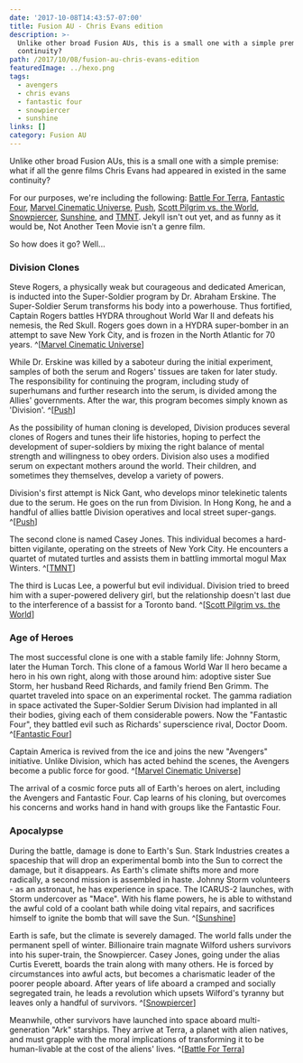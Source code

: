 ```yaml
---
date: '2017-10-08T14:43:57-07:00'
title: Fusion AU - Chris Evans edition
description: >-
  Unlike other broad Fusion AUs, this is a small one with a simple premise: what if all the genre films Chris Evans had appeared in existed in the same
  continuity? 
path: /2017/10/08/fusion-au-chris-evans-edition
featuredImage: ../hexo.png
tags:
  - avengers
  - chris evans
  - fantastic four
  - snowpiercer
  - sunshine
links: []
category: Fusion AU
---
```


Unlike other broad Fusion AUs, this is a small one with a simple premise:
what if all the genre films Chris Evans had appeared in existed in the same continuity?

<!-- more -->

For our purposes, we're including the following:
[Battle For Terra],
[Fantastic Four],
[Marvel Cinematic Universe],
[Push],
[Scott Pilgrim vs. the World],
[Snowpiercer],
[Sunshine], and
[TMNT].
Jekyll isn't out yet, and as funny as it would be, Not Another Teen Movie isn't a genre film.

So how does it go? Well...

### Division Clones

Steve Rogers, a physically weak but courageous and dedicated American,
is inducted into the Super-Soldier program by Dr. Abraham Erskine.
The Super-Soldier Serum transforms his body into a powerhouse.
Thus fortified, Captain Rogers battles HYDRA throughout World War II
and defeats his nemesis, the Red Skull.
Rogers goes down in a HYDRA super-bomber in an attempt to save New York City,
and is frozen in the North Atlantic for 70 years.
^[[Marvel Cinematic Universe]]

While Dr. Erskine was killed by a saboteur during the initial experiment,
samples of both the serum and Rogers' tissues are taken for later study.
The responsibility for continuing the program, including study of superhumans
and further research into the serum, is divided among the Allies' governments.
After the war, this program becomes simply known as 'Division'. ^[[Push]]

As the possibility of human cloning is developed,
Division produces several clones of Rogers
and tunes their life histories,
hoping to perfect the development of super-soldiers
by mixing the right balance of mental strength and willingness to obey orders.
Division also uses a modified serum on expectant mothers around the world.
Their children, and sometimes they themselves,
develop a variety of powers.

Division's first attempt is Nick Gant, who develops minor telekinetic talents due to the serum.
He goes on the run from Division.
In Hong Kong, he and a handful of allies battle Division operatives and local street super-gangs.
^[[Push]]

The second clone is named Casey Jones.
This individual becomes a hard-bitten vigilante,
operating on the streets of New York City.
He encounters a quartet of mutated turtles
and assists them in battling immortal mogul Max Winters.
^[[TMNT]]

The third is Lucas Lee, a powerful but evil individual.
Division tried to breed him with a super-powered delivery girl,
but the relationship doesn't last due to the interference
of a bassist for a Toronto band.
^[[Scott Pilgrim vs. the World]]

### Age of Heroes

The most successful clone is one with a stable family life:
Johnny Storm, later the Human Torch.
This clone of a famous World War II hero
became a hero in his own right,
along with those around him: adoptive sister Sue Storm,
her husband Reed Richards, and family friend Ben Grimm.
The quartet traveled into space on an experimental rocket.
The gamma radiation in space activated the Super-Soldier Serum
Division had implanted in all their bodies,
giving each of them considerable powers.
Now the "Fantastic Four", they battled evil such as Richards'
superscience rival, Doctor Doom.
^[[Fantastic Four]]

Captain America is revived from the ice
and joins the new "Avengers" initiative.
Unlike Division, which has acted behind the scenes,
the Avengers become a public force for good.
^[[Marvel Cinematic Universe]]

The arrival of a cosmic force puts all of Earth's heroes
on alert, including the Avengers and Fantastic Four.
Cap learns of his cloning, but overcomes his concerns
and works hand in hand with groups like the Fantastic Four.

### Apocalypse

During the battle, damage is done to Earth's Sun.
Stark Industries creates a spaceship that will drop an experimental
bomb into the Sun to correct the damage, but it disappears.
As Earth's climate shifts more and more radically,
a second mission is assembled in haste.
Johnny Storm volunteers - as an astronaut, he has experience in space.
The ICARUS-2 launches, with Storm undercover as "Mace".
With his flame powers, he is able to withstand the awful cold
of a coolant bath while doing vital repairs,
and sacrifices himself to ignite the bomb that will save the Sun.
^[[Sunshine]]

Earth is safe, but the climate is severely damaged.
The world falls under the permanent spell of winter.
Billionaire train magnate Wilford ushers survivors
into his super-train, the Snowpiercer.
Casey Jones, going under the alias Curtis Everett,
boards the train along with many others.
He is forced by circumstances into awful acts,
but becomes a charismatic leader of the poorer people aboard.
After years of life aboard a cramped and socially
segregated train, he leads a revolution which
upsets Wilford's tyranny but leaves only a handful of survivors.
^[[Snowpiercer]]

Meanwhile, other survivors have launched into space aboard
multi-generation "Ark" starships.
They arrive at Terra, a planet with alien natives,
and must grapple with the moral implications of
transforming it to be human-livable
at the cost of the aliens' lives.
^[[Battle For Terra]]

[Battle For Terra]: http://tvtropes.org/pmwiki/pmwiki.php/WesternAnimation/BattleForTerra
[Fantastic Four]: http://tvtropes.org/pmwiki/pmwiki.php/Film/FantasticFour2005
[Marvel Cinematic Universe]: http://tvtropes.org/pmwiki/pmwiki.php/Franchise/MarvelCinematicUniverse
[Push]: http://tvtropes.org/pmwiki/pmwiki.php/Film/Push
[Scott Pilgrim vs. the World]: http://tvtropes.org/pmwiki/pmwiki.php/Film/ScottPilgrimVsTheWorld
[Snowpiercer]: http://tvtropes.org/pmwiki/pmwiki.php/Film/Snowpiercer
[Sunshine]: http://tvtropes.org/pmwiki/pmwiki.php/Film/Sunshine
[TMNT]: http://tvtropes.org/pmwiki/pmwiki.php/WesternAnimation/TMNT